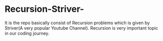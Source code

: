 # Recursion-Striver-
It is the repo basically consist of Recursion problems which is given by Striver(A very popular Youtube Channel). Recursion is very important topic in our coding journey.
